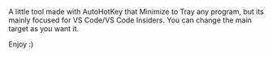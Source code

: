 A little tool made with AutoHotKey that Minimize to Tray any program, but its mainly focused for VS Code/VS Code Insiders.
You can change the main target as you want it.

Enjoy :)
